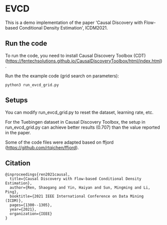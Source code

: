 # EVCD
This is a demo implementation of the paper  'Causal Discovery with Flow-based Conditional Density Estimation', ICDM2021.

## Run the code

To run the code, you need to install Causal Discovery Toolbox (CDT)
(https://fentechsolutions.github.io/CausalDiscoveryToolbox/html/index.html).

Run the the example code (grid search on parameters):

```
python3 run_evcd_grid.py
```
## Setups
You can modify run_evcd_grid.py to reset the dataset, learning rate, etc. 

For the Tuebingen dataset in Causal Discovery Toolbox, the setup in run_evcd_grid.py
can achieve  better results (0.707) than the value reported in the paper.

Some of the code files were adapted based on ffjord (https://github.com/rtqichen/ffjord).


## Citation

```
@inproceedings{ren2021causal,
  title={Causal Discovery with Flow-based Conditional Density Estimation},
  author={Ren, Shaogang and Yin, Haiyan and Sun, Mingming and Li, Ping},
  booktitle={2021 IEEE International Conference on Data Mining (ICDM)},
  pages={1300--1305},
  year={2021},
  organization={IEEE}
}
```
